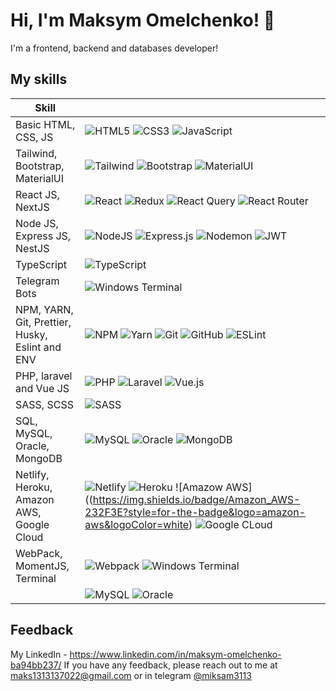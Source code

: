 
# Hi, I'm Maksym Omelchenko! 👋


I'm a frontend, backend and databases developer!

## My skills

| Skill             |                                                                 |
| ----------------- | ------------------------------------------------------------------ |
| Basic HTML, CSS, JS | ![HTML5](https://img.shields.io/badge/html5-%23E34F26.svg?style=for-the-badge&logo=html5&logoColor=white) ![CSS3](https://img.shields.io/badge/css3-%231572B6.svg?style=for-the-badge&logo=css3&logoColor=white) ![JavaScript](https://img.shields.io/badge/javascript-%23323330.svg?style=for-the-badge&logo=javascript&logoColor=%23F7DF1E)   |
| Tailwind, Bootstrap, MaterialUI | ![Tailwind](https://img.shields.io/badge/Tailwind_CSS-38B2AC?style=for-the-badge&logo=tailwind-css&logoColor=white) ![Bootstrap](https://img.shields.io/badge/Bootstrap-563D7C?style=for-the-badge&logo=bootstrap&logoColor=white) ![MaterialUI](https://img.shields.io/badge/Material--UI-0081CB?style=for-the-badge&logo=material-ui&logoColor=white  )   |
| React JS, NextJS | ![React](https://img.shields.io/badge/react-%2320232a.svg?style=for-the-badge&logo=react&logoColor=%2361DAFB) ![Redux](https://img.shields.io/badge/redux-%23593d88.svg?style=for-the-badge&logo=redux&logoColor=white) ![React Query](https://img.shields.io/badge/-React%20Query-FF4154?style=for-the-badge&logo=react%20query&logoColor=white) ![React Router](https://img.shields.io/badge/React_Router-CA4245?style=for-the-badge&logo=react-router&logoColor=white)   |
| Node JS, Express JS, NestJS | ![NodeJS](https://img.shields.io/badge/node.js-6DA55F?style=for-the-badge&logo=node.js&logoColor=white) ![Express.js](https://img.shields.io/badge/express.js-%23404d59.svg?style=for-the-badge&logo=express&logoColor=%2361DAFB) ![Nodemon](https://img.shields.io/badge/NODEMON-%23323330.svg?style=for-the-badge&logo=nodemon&logoColor=%BBDEAD) ![JWT](https://img.shields.io/badge/JWT-black?style=for-the-badge&logo=JSON%20web%20tokens)   |
| TypeScript | ![TypeScript](https://img.shields.io/badge/typescript-%23007ACC.svg?style=for-the-badge&logo=typescript&logoColor=white)   |
| Telegram Bots | ![Windows Terminal](https://img.shields.io/badge/Telegram-2CA5E0?style=for-the-badge&logo=telegram&logoColor=white)    |
| NPM, YARN, Git, Prettier, Husky, Eslint and ENV | ![NPM](https://img.shields.io/badge/NPM-%23CB3837.svg?style=for-the-badge&logo=npm&logoColor=white) ![Yarn](https://img.shields.io/badge/yarn-%232C8EBB.svg?style=for-the-badge&logo=yarn&logoColor=white) ![Git](https://img.shields.io/badge/git-%23F05033.svg?style=for-the-badge&logo=git&logoColor=white) ![GitHub](https://img.shields.io/badge/github-%23121011.svg?style=for-the-badge&logo=github&logoColor=white) ![ESLint](https://img.shields.io/badge/ESLint-4B3263?style=for-the-badge&logo=eslint&logoColor=white)  |
| PHP, laravel and Vue JS | ![PHP](https://img.shields.io/badge/php-%23777BB4.svg?style=for-the-badge&logo=php&logoColor=white) ![Laravel](https://img.shields.io/badge/Laravel-FF2D20?style=for-the-badge&logo=laravel&logoColor=white) ![Vue.js](https://img.shields.io/badge/vuejs-%2335495e.svg?style=for-the-badge&logo=vuedotjs&logoColor=%234FC08D) |
| SASS, SCSS | ![SASS](https://img.shields.io/badge/SASS-hotpink.svg?style=for-the-badge&logo=SASS&logoColor=white)   |
| SQL, MySQL, Oracle, MongoDB | ![MySQL](https://img.shields.io/badge/mysql-%2300f.svg?style=for-the-badge&logo=mysql&logoColor=white) ![Oracle](https://img.shields.io/badge/Oracle-F80000?style=for-the-badge&logo=oracle&logoColor=white) ![MongoDB](https://img.shields.io/badge/MongoDB-4EA94B?style=for-the-badge&logo=mongodb&logoColor=white)   |
| Netlify, Heroku, Amazon AWS, Google Cloud | ![Netlify](https://img.shields.io/badge/Netlify-00C7B7?style=for-the-badge&logo=netlify&logoColor=white) ![Heroku](https://img.shields.io/badge/Oracle-F80000?style=for-the-badge&logo=oracle&logoColor=white](https://img.shields.io/badge/Heroku-430098?style=for-the-badge&logo=heroku&logoColor=white)) ![Amazow AWS]((https://img.shields.io/badge/Amazon_AWS-232F3E?style=for-the-badge&logo=amazon-aws&logoColor=white) ![Google CLoud](https://img.shields.io/badge/Google_Cloud-4285F4?style=for-the-badge&logo=google-cloud&logoColor=white)  |
| WebPack, MomentJS, Terminal | ![Webpack](https://img.shields.io/badge/webpack-%238DD6F9.svg?style=for-the-badge&logo=webpack&logoColor=black) ![Windows Terminal](https://img.shields.io/badge/Windows%20Terminal-%234D4D4D.svg?style=for-the-badge&logo=windows-terminal&logoColor=white)   |
| | ![MySQL](https://img.shields.io/badge/mysql-%2300f.svg?style=for-the-badge&logo=mysql&logoColor=white) ![Oracle](https://img.shields.io/badge/Oracle-F80000?style=for-the-badge&logo=oracle&logoColor=white)

## Feedback

My LinkedIn - https://www.linkedin.com/in/maksym-omelchenko-ba94bb237/
If you have any feedback, please reach out to me at maks1313137022@gmail.com or in telegram [@miksam3113](https://miksam_13.t.me/)
